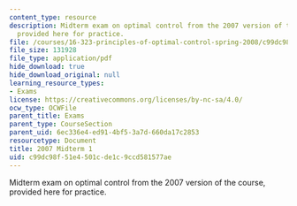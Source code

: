 ```yaml
---
content_type: resource
description: Midterm exam on optimal control from the 2007 version of the course,
  provided here for practice.
file: /courses/16-323-principles-of-optimal-control-spring-2008/c99dc98f51e4501cde1c9ccd581577ae_2007midterm1.pdf
file_size: 131928
file_type: application/pdf
hide_download: true
hide_download_original: null
learning_resource_types:
- Exams
license: https://creativecommons.org/licenses/by-nc-sa/4.0/
ocw_type: OCWFile
parent_title: Exams
parent_type: CourseSection
parent_uid: 6ec336e4-ed91-4bf5-3a7d-660da17c2853
resourcetype: Document
title: 2007 Midterm 1
uid: c99dc98f-51e4-501c-de1c-9ccd581577ae
---
```

Midterm exam on optimal control from the 2007 version of the course, provided here for practice.